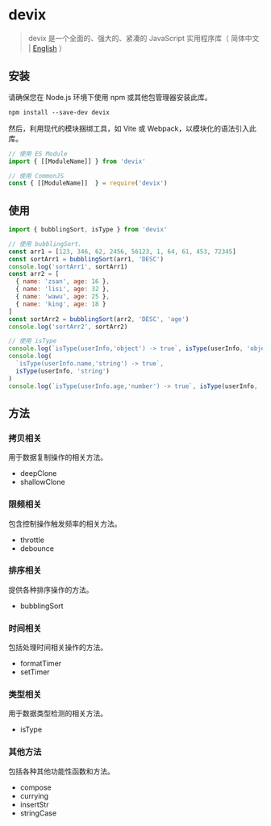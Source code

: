 # devix

> devix 是一个全面的、强大的、紧凑的 JavaScript 实用程序库（ 简体中文 | [English](README.md) ）

## 安装

请确保您在 Node.js 环境下使用 npm 或其他包管理器安装此库。

```shell
npm install --save-dev devix
```

然后，利用现代的模块捆绑工具，如 Vite 或 Webpack，以模块化的语法引入此库。

```javascript
// 使用 ES Module
import { [[ModuleName]] } from 'devix'

// 使用 CommonJS
const { [[ModuleName]]  } = require('devix')
```

## 使用

```javascript
import { bubblingSort, isType } from 'devix'

// 使用 bubblingSort、
const arr1 = [123, 346, 62, 2456, 56123, 1, 64, 61, 453, 72345]
const sortArr1 = bubblingSort(arr1, 'DESC')
console.log('sortArr1', sortArr1)
const arr2 = [
  { name: 'zsan', age: 16 },
  { name: 'lisi', age: 32 },
  { name: 'wawu', age: 25 },
  { name: 'king', age: 18 }
]
const sortArr2 = bubblingSort(arr2, 'DESC', 'age')
console.log('sortArr2', sortArr2)

// 使用 isType
console.log(`isType(userInfo,'object') -> true`, isType(userInfo, 'object'))
console.log(
  `isType(userInfo.name,'string') -> true`,
  isType(userInfo, 'string')
)
console.log(`isType(userInfo.age,'number') -> true`, isType(userInfo, 'number'))
```

## 方法

### 拷贝相关

用于数据复制操作的相关方法。

- deepClone
- shallowClone

### 限频相关

包含控制操作触发频率的相关方法。

- throttle
- debounce

### 排序相关

提供各种排序操作的方法。

- bubblingSort

### 时间相关

包括处理时间相关操作的方法。

- formatTimer
- setTimer

### 类型相关

用于数据类型检测的相关方法。

- isType

### 其他方法

包括各种其他功能性函数和方法。

- compose
- currying
- insertStr
- stringCase
